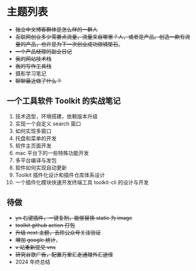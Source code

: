 # 主题列表

-   ~~独立中文博客群体是怎么样的一群人~~
-   ~~互联网创业多少需要点流量，流量来自哪里？人，或者是产品。创造一款有流量的产品，也许是为下一次创业成功做铺垫石~~。
-   ~~一个产品经理的副业日记~~
-   ~~我的网站技术栈~~
-   ~~我的写作工具栈~~
-   摄影学习笔记
-   ~~聊聊最近做了什么？~~

## 一个工具软件 Toolkit 的实战笔记

1. 技术选型，环境搭建，依赖版本升级
2. 实现一个自定义 search 窗口
3. 如何实现多窗口
4. 托盘和菜单的开发
5. 软件主页面开发
6. mac 平台下的一些特殊功能开发
7. 多平台编译与发包
8. 软件如何实现自动更新
9. Toolkit 插件化设计和插件仓库体系设计
10. 一个插件化模块快速开发终端工具 toolkit-cli 的设计与开发

## 待做

-   ~~yn 右键插件，一键复制，能够替换 static 为 image~~
-   ~~toolkit github action 打包~~
-   ~~升级 next 主题，去除公众号关注验证~~
-   ~~增加 google 统计~~，
-   ~~v 站重新提交 vns~~
-   ~~研究谷歌广告，配置万里汇走通赚外汇途径~~
-   2024 年终总结
